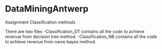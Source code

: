 # DataMiningAntwerp
Assignment Classification methods 

There are two files
-Classification_DT contains all the code to achieve revenue from decision tree method. 
-Classification_NB contains all the code to achieve revenue from naive bayes method. 

